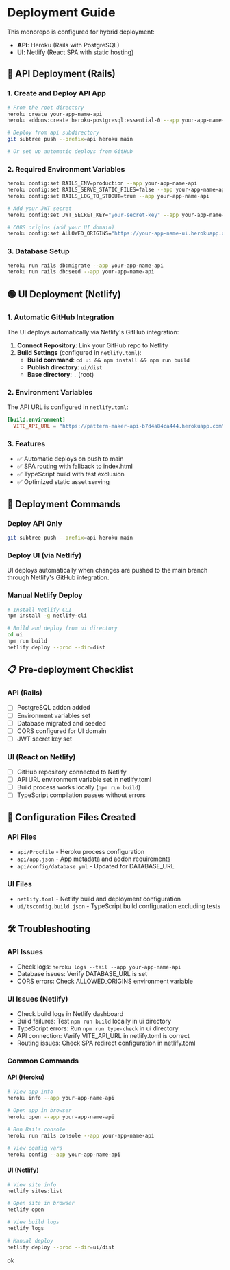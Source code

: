 # Deployment Guide

This monorepo is configured for hybrid deployment:
- **API**: Heroku (Rails with PostgreSQL)  
- **UI**: Netlify (React SPA with static hosting)

## 🔴 API Deployment (Rails)

### 1. Create and Deploy API App

```bash
# From the root directory
heroku create your-app-name-api
heroku addons:create heroku-postgresql:essential-0 --app your-app-name-api

# Deploy from api subdirectory
git subtree push --prefix=api heroku main

# Or set up automatic deploys from GitHub
```

### 2. Required Environment Variables

```bash
heroku config:set RAILS_ENV=production --app your-app-name-api
heroku config:set RAILS_SERVE_STATIC_FILES=false --app your-app-name-api
heroku config:set RAILS_LOG_TO_STDOUT=true --app your-app-name-api

# Add your JWT secret
heroku config:set JWT_SECRET_KEY="your-secret-key" --app your-app-name-api

# CORS origins (add your UI domain)
heroku config:set ALLOWED_ORIGINS="https://your-app-name-ui.herokuapp.com" --app your-app-name-api
```

### 3. Database Setup

```bash
heroku run rails db:migrate --app your-app-name-api
heroku run rails db:seed --app your-app-name-api
```

## 🟢 UI Deployment (Netlify)

### 1. Automatic GitHub Integration

The UI deploys automatically via Netlify's GitHub integration:

1. **Connect Repository**: Link your GitHub repo to Netlify
2. **Build Settings** (configured in `netlify.toml`):
   - **Build command**: `cd ui && npm install && npm run build`
   - **Publish directory**: `ui/dist`
   - **Base directory**: `.` (root)

### 2. Environment Variables

The API URL is configured in `netlify.toml`:
```toml
[build.environment]
  VITE_API_URL = "https://pattern-maker-api-b7d4a84ca444.herokuapp.com"
```

### 3. Features
- ✅ Automatic deploys on push to main
- ✅ SPA routing with fallback to index.html
- ✅ TypeScript build with test exclusion
- ✅ Optimized static asset serving

## 🚀 Deployment Commands

### Deploy API Only
```bash
git subtree push --prefix=api heroku main
```

### Deploy UI (via Netlify)
UI deploys automatically when changes are pushed to the main branch through Netlify's GitHub integration.

### Manual Netlify Deploy
```bash
# Install Netlify CLI
npm install -g netlify-cli

# Build and deploy from ui directory
cd ui
npm run build
netlify deploy --prod --dir=dist
```

## 📋 Pre-deployment Checklist

### API (Rails)
- [ ] PostgreSQL addon added
- [ ] Environment variables set
- [ ] Database migrated and seeded
- [ ] CORS configured for UI domain
- [ ] JWT secret key set

### UI (React on Netlify)
- [ ] GitHub repository connected to Netlify
- [ ] API URL environment variable set in netlify.toml
- [ ] Build process works locally (`npm run build`)
- [ ] TypeScript compilation passes without errors

## 🔧 Configuration Files Created

### API Files
- `api/Procfile` - Heroku process configuration
- `api/app.json` - App metadata and addon requirements
- `api/config/database.yml` - Updated for DATABASE_URL

### UI Files
- `netlify.toml` - Netlify build and deployment configuration
- `ui/tsconfig.build.json` - TypeScript build configuration excluding tests

## 🛠 Troubleshooting

### API Issues
- Check logs: `heroku logs --tail --app your-app-name-api`
- Database issues: Verify DATABASE_URL is set
- CORS errors: Check ALLOWED_ORIGINS environment variable

### UI Issues (Netlify)
- Check build logs in Netlify dashboard
- Build failures: Test `npm run build` locally in ui directory
- TypeScript errors: Run `npm run type-check` in ui directory
- API connection: Verify VITE_API_URL in netlify.toml is correct
- Routing issues: Check SPA redirect configuration in netlify.toml

### Common Commands

#### API (Heroku)
```bash
# View app info
heroku info --app your-app-name-api

# Open app in browser
heroku open --app your-app-name-api

# Run Rails console
heroku run rails console --app your-app-name-api

# View config vars
heroku config --app your-app-name-api
```

#### UI (Netlify)
```bash
# View site info
netlify sites:list

# Open site in browser
netlify open

# View build logs
netlify logs

# Manual deploy
netlify deploy --prod --dir=ui/dist
```
ok 